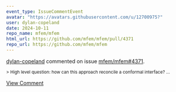 ```yaml
---
event_type: IssueCommentEvent
avatar: "https://avatars.githubusercontent.com/u/12700975?"
user: dylan-copeland
date: 2024-10-11
repo_name: mfem/mfem
html_url: https://github.com/mfem/mfem/pull/4371
repo_url: https://github.com/mfem/mfem
---
```


<a href='https://github.com/dylan-copeland' target='_blank'>dylan-copeland</a> commented on issue <a href='https://github.com/mfem/mfem/pull/4371' target='_blank'>mfem/mfem#4371</a>.

<small>> High level question: how can this approach reconcile a conformal interface?...</small>

<a href='https://github.com/mfem/mfem/pull/4371' target='_blank'>View Comment</a>